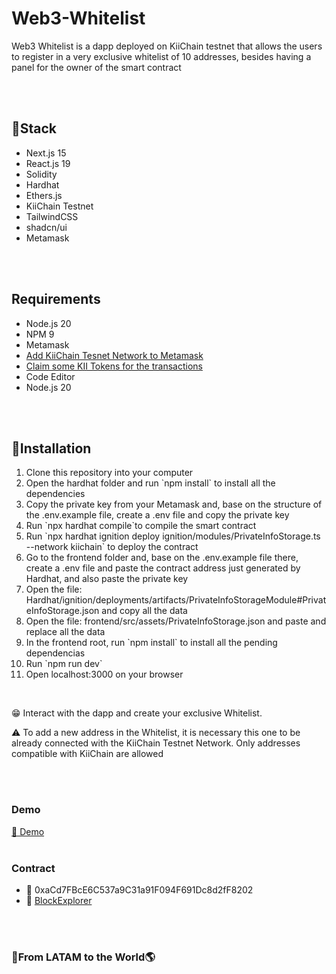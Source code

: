 # Web3-Whitelist
<p>Web3 Whitelist is a dapp deployed on KiiChain testnet that allows the users to register in a very exclusive whitelist of 10 addresses, besides having a panel for the owner of the smart contract</p>
<br/>
<br/>
<h2>🤖Stack</h2>
<ul>
  <li>Next.js 15</li>
  <li>React.js 19</li>
  <li>Solidity</li>
  <li>Hardhat</li>
  <li>Ethers.js</li>
  <li>KiiChain Testnet</li>
  <li>TailwindCSS</li>
  <li>shadcn/ui</li>
  <li>Metamask</li>
</ul>
<br/>
<br/>
<h2>Requirements</h2>
<ul>
  <li>Node.js 20</li>
  <li>NPM 9</li>
  <li>Metamask</li>
  <li><a href="https://docs.kiiglobal.io/docs/learn/getting-started/connect-wallet-to-explorer-app" target="_blank">Add KiiChain Tesnet Network to Metamask</a></li>
  <li><a href="https://app.kiichain.io/faucet" target="_blank">Claim some KII Tokens for the transactions</a></li>
  <li>Code Editor</li>
  <li>Node.js 20</li>
</ul>
<br/>
<br/>
<h2>🧩Installation</h2>
<ol>
  <li>Clone this repository into your computer</li>
  <li>Open the hardhat folder and run `npm install` to install all the dependencies</li>
  <li>Copy the private key from your Metamask and, base on the structure of the .env.example file, create a .env file and copy the private key</li>
  <li>Run `npx hardhat compile`to compile the smart contract</li>
  <li>Run `npx hardhat ignition deploy ignition/modules/PrivateInfoStorage.ts --network kiichain` to deploy the contract</li>
  <li>Go to the frontend folder and, base on the .env.example file there, create a .env file and paste the contract address just generated by Hardhat, and also paste the private key</li>
  <li>Open the file: Hardhat/ignition/deployments/artifacts/PrivateInfoStorageModule#PrivateInfoStorage.json and copy all the data</li>
  <li>Open the file: frontend/src/assets/PrivateInfoStorage.json and paste and replace all the data</li>
  <li>In the frontend root, run `npm install` to install all the pending dependencias</li>
  <li>Run `npm run dev`</li>
  <li>Open localhost:3000 on your browser</li>
</ol>
<br/>
<p>😁 Interact with the dapp and create your exclusive Whitelist.</p>
<p>⚠️ To add a new address in the Whitelist, it is necessary this one to be already connected with the KiiChain Testnet Network. Only addresses compatible with KiiChain are allowed</p>
<br/>
<br/>
<h3>Demo</h3>
<a href="https://web3-whitelist-fz73.vercel.app/" target="_blank">🚗 Demo</a>
<br/>
<br/>
<h3>Contract</h3>
<ul>
  <li>📃 0xaCd7FBcE6C537a9C31a91F094F691Dc8d2fF8202</li>
  <li>🔗 <a href="https://app.kiichain.io/account/0xaCd7FBcE6C537a9C31a91F094F691Dc8d2fF8202" target="_blank">BlockExplorer</a></li>
</ul>
<br/>
<br/>
<h3>💙From LATAM to the World🌎</h3>

